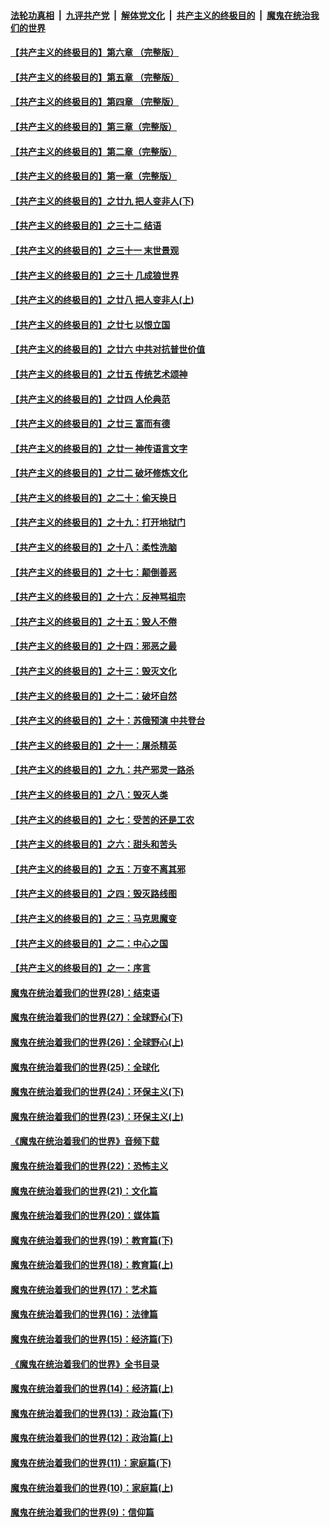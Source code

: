 ####  [法轮功真相](../../../../basic/blob/master/README.md?t=08280452) &nbsp;|&nbsp; [九评共产党](../../../../9ping.md/blob/master/README.md?t=08280452) &nbsp;|&nbsp; [解体党文化](../../../../jtdwh.md/blob/master/README.md?t=08280452)  &nbsp;|&nbsp; [共产主义的终极目的](../../../../gczydzjmd.md/blob/master/README.md?t=08280452) &nbsp;|&nbsp; [魔鬼在统治我们的世界](../../../../mgztzwmdsj.md/blob/master/README.md?t=08280452) 

#### [【共产主义的终极目的】第六章 （完整版）](../pages/nsc422/n11428913.md?t=08280452) 

#### [【共产主义的终极目的】第五章 （完整版）](../pages/nsc422/n11428912.md?t=08280452) 

#### [【共产主义的终极目的】第四章 （完整版）](../pages/nsc422/n11428907.md?t=08280452) 

#### [【共产主义的终极目的】第三章（完整版）](../pages/nsc422/n11428848.md?t=08280452) 

#### [【共产主义的终极目的】第二章（完整版）](../pages/nsc422/n11428831.md?t=08280452) 

#### [【共产主义的终极目的】第一章（完整版）](../pages/nsc422/n11417651.md?t=08280452) 

#### [【共产主义的终极目的】之廿九 把人变非人(下)](../pages/nsc422/n11344140.md?t=08280452) 

#### [【共产主义的终极目的】之三十二 结语](../pages/nsc422/n11360535.md?t=08280452) 

#### [【共产主义的终极目的】之三十一 末世景观](../pages/nsc422/n11351129.md?t=08280452) 

#### [【共产主义的终极目的】之三十 几成狼世界](../pages/nsc422/n11348280.md?t=08280452) 

#### [【共产主义的终极目的】之廿八 把人变非人(上)](../pages/nsc422/n11340492.md?t=08280452) 

#### [【共产主义的终极目的】之廿七 以恨立国](../pages/nsc422/n11336944.md?t=08280452) 

#### [【共产主义的终极目的】之廿六 中共对抗普世价值](../pages/nsc422/n11324785.md?t=08280452) 

#### [【共产主义的终极目的】之廿五 传统艺术颂神](../pages/nsc422/n11296396.md?t=08280452) 

#### [【共产主义的终极目的】之廿四 人伦典范](../pages/nsc422/n11296397.md?t=08280452) 

#### [【共产主义的终极目的】之廿三 富而有德](../pages/nsc422/n11283598.md?t=08280452) 

#### [【共产主义的终极目的】之廿一 神传语言文字](../pages/nsc422/n11263265.md?t=08280452) 

#### [【共产主义的终极目的】之廿二 破坏修炼文化](../pages/nsc422/n11245728.md?t=08280452) 

#### [【共产主义的终极目的】之二十：偷天换日](../pages/nsc422/n11238846.md?t=08280452) 

#### [【共产主义的终极目的】之十九：打开地狱门](../pages/nsc422/n11206376.md?t=08280452) 

#### [【共产主义的终极目的】之十八：柔性洗脑](../pages/nsc422/n11199994.md?t=08280452) 

#### [【共产主义的终极目的】之十七：颠倒善恶](../pages/nsc422/n11179782.md?t=08280452) 

#### [【共产主义的终极目的】之十六：反神骂祖宗](../pages/nsc422/n11166798.md?t=08280452) 

#### [【共产主义的终极目的】之十五：毁人不倦](../pages/nsc422/n11166792.md?t=08280452) 

#### [【共产主义的终极目的】之十四：邪恶之最](../pages/nsc422/n11150249.md?t=08280452) 

#### [【共产主义的终极目的】之十三：毁灭文化](../pages/nsc422/n11135227.md?t=08280452) 

#### [【共产主义的终极目的】之十二：破坏自然](../pages/nsc422/n11135214.md?t=08280452) 

#### [【共产主义的终极目的】之十：苏俄预演 中共登台](../pages/nsc422/n11118424.md?t=08280452) 

#### [【共产主义的终极目的】之十一：屠杀精英](../pages/nsc422/n11118442.md?t=08280452) 

#### [【共产主义的终极目的】之九：共产邪灵一路杀](../pages/nsc422/n11114139.md?t=08280452) 

#### [【共产主义的终极目的】之八：毁灭人类](../pages/nsc422/n11108503.md?t=08280452) 

#### [【共产主义的终极目的】之七：受苦的还是工农](../pages/nsc422/n11101809.md?t=08280452) 

#### [【共产主义的终极目的】之六：甜头和苦头](../pages/nsc422/n11096971.md?t=08280452) 

#### [【共产主义的终极目的】之五：万变不离其邪](../pages/nsc422/n11091285.md?t=08280452) 

#### [【共产主义的终极目的】之四：毁灭路线图](../pages/nsc422/n11086284.md?t=08280452) 

#### [【共产主义的终极目的】之三：马克思魔变](../pages/nsc422/n11061941.md?t=08280452) 

#### [【共产主义的终极目的】之二：中心之国](../pages/nsc422/n11047728.md?t=08280452) 

#### [【共产主义的终极目的】之一：序言](../pages/nsc422/n11086077.md?t=08280452) 

#### [魔鬼在统治着我们的世界(28)：结束语](../pages/nsc422/n10936246.md?t=08280452) 

#### [魔鬼在统治着我们的世界(27)：全球野心(下)](../pages/nsc422/n10928319.md?t=08280452) 

#### [魔鬼在统治着我们的世界(26)：全球野心(上)](../pages/nsc422/n10900318.md?t=08280452) 

#### [魔鬼在统治着我们的世界(25)：全球化](../pages/nsc422/n10788205.md?t=08280452) 

#### [魔鬼在统治着我们的世界(24)：环保主义(下)](../pages/nsc422/n10695307.md?t=08280452) 

#### [魔鬼在统治着我们的世界(23)：环保主义(上)](../pages/nsc422/n10688613.md?t=08280452) 

#### [《魔鬼在统治着我们的世界》音频下载](../pages/nsc422/n10635553.md?t=08280452) 

#### [魔鬼在统治着我们的世界(22)：恐怖主义](../pages/nsc422/n10614727.md?t=08280452) 

#### [魔鬼在统治着我们的世界(21)：文化篇](../pages/nsc422/n10597706.md?t=08280452) 

#### [魔鬼在统治着我们的世界(20)：媒体篇](../pages/nsc422/n10586579.md?t=08280452) 

#### [魔鬼在统治着我们的世界(19)：教育篇(下)](../pages/nsc422/n10564808.md?t=08280452) 

#### [魔鬼在统治着我们的世界(18)：教育篇(上)](../pages/nsc422/n10526970.md?t=08280452) 

#### [魔鬼在统治着我们的世界(17)：艺术篇](../pages/nsc422/n10499093.md?t=08280452) 

#### [魔鬼在统治着我们的世界(16)：法律篇](../pages/nsc422/n10485969.md?t=08280452) 

#### [魔鬼在统治着我们的世界(15)：经济篇(下)](../pages/nsc422/n10469975.md?t=08280452) 

#### [《魔鬼在统治着我们的世界》全书目录](../pages/nsc422/n10464261.md?t=08280452) 

#### [魔鬼在统治着我们的世界(14)：经济篇(上)](../pages/nsc422/n10457370.md?t=08280452) 

#### [魔鬼在统治着我们的世界(13)：政治篇(下)](../pages/nsc422/n10448270.md?t=08280452) 

#### [魔鬼在统治着我们的世界(12)：政治篇(上)](../pages/nsc422/n10444576.md?t=08280452) 

#### [魔鬼在统治着我们的世界(11)：家庭篇(下)](../pages/nsc422/n10440961.md?t=08280452) 

#### [魔鬼在统治着我们的世界(10)：家庭篇(上)](../pages/nsc422/n10435448.md?t=08280452) 

#### [魔鬼在统治着我们的世界(9)：信仰篇](../pages/nsc422/n10432159.md?t=08280452) 

